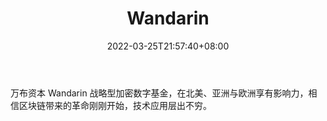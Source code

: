 ﻿---
weight: 
title: "Wandarin"
description: "万布资本 Wandarin 战略型加密数字基金，在北美、亚洲与欧洲享有影响力，相信区块链带来的革命刚刚开始，技术应用层出不穷"
date: 2022-03-25T21:57:40+08:00
lastmod: 2022-03-25T16:45:40+08:00
draft: false
authors: ["Metabd"]
featuredImage: "wandarin.png"
link: ""
tags: ["投资机构","Wandarin"]
categories: ["navigation"]
navigation: ["投资机构"]
lightgallery: true
toc: true
pinned: false
recommend: false
recommend1: false
---
万布资本 Wandarin 战略型加密数字基金，在北美、亚洲与欧洲享有影响力，相信区块链带来的革命刚刚开始，技术应用层出不穷。
